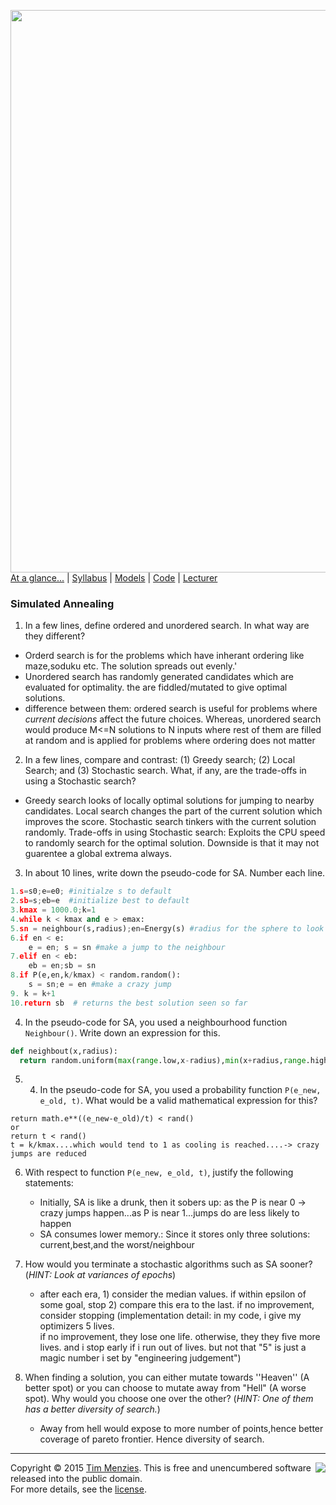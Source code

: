 [<img width=900 src="https://raw.githubusercontent.com/txt/mase/master/img/banner1.png">](https://github.com/txt/mase/blob/master/README.md)   
[At a glance...](https://github.com/txt/mase/blob/master/OVERVIEW.md) |
[Syllabus](https://github.com/txt/mase/blob/master/SYLLABUS.md) |
[Models](https://github.com/txt/mase/blob/master/MODELS.md) |
[Code](https://github.com/txt/mase/tree/master/src) |
[Lecturer](http://menzies.us) 


### Simulated Annealing

  
1. In a few lines, define ordered and unordered search. In what way are they different?
  - Orderd search is for the problems which have inherant ordering like maze,soduku etc. The solution spreads out evenly.'
  - Unordered search has randomly generated candidates which are evaluated for optimality. the are fiddled/mutated to give
    optimal solutions.
  - difference between them: ordered search is useful for problems where _current decisions_ affect the future choices. Whereas,
    unordered search would produce M<=N solutions to N inputs where rest of them are filled at random and is applied for 
    problems where ordering does not matter
  
2. In a few lines, compare and contrast: (1) Greedy search; (2) Local Search; and (3) Stochastic search. What, if any, are the trade-offs in using a Stochastic search?
  - Greedy search looks of locally optimal solutions for jumping to nearby candidates. Local search changes the part of the 
    current solution which improves the score. Stochastic search tinkers with the current solution randomly.
    Trade-offs in using Stochastic search: Exploits the CPU speed to randomly search for the optimal solution. Downside  is that
    it may not guarentee a global extrema always.
 
 3. In about 10 lines, write down the pseudo-code for SA. Number each line.
  
  ```python
  1.s=s0;e=e0; #initialze s to default
  2.sb=s;eb=e  #initialize best to default
  3.kmax = 1000.0;k=1
  4.while k < kmax and e > emax:
  5.sn = neighbour(s,radius);en=Energy(s) #radius for the sphere to look at
  6.if en < e:
      e = en; s = sn #make a jump to the neighbour
  7.elif en < eb:
      eb = en;sb = sn
  8.if P(e,en,k/kmax) < random.random():
      s = sn;e = en #make a crazy jump
  9. k = k+1
  10.return sb  # returns the best solution seen so far
  ```
  
  
4. In the pseudo-code for SA, you used a neighbourhood function `Neighbour()`. Write down an expression for this.
  ```python 
  def neighbout(x,radius):
    return random.uniform(max(range.low,x-radius),min(x+radius,range.high))
  ```
  
5. 4. In the pseudo-code for SA, you used a probability function `P(e_new, e_old, t)`. What would be a valid mathematical expression for this?
  ```
  return math.e**((e_new-e_old)/t) < rand()
  or
  return t < rand()
  t = k/kmax....which would tend to 1 as cooling is reached....-> crazy jumps are reduced
  ```
  
6. With respect to function `P(e_new, e_old, t)`, justify the following statements:
      * Initially, SA is like a drunk, then it sobers up: as the P is near 0 -> crazy jumps happen...as P is near 1...jumps do
        are less likely to happen
      * SA consumes lower memory.: Since it stores only three solutions: current,best,and the worst/neighbour
  
7. How would you terminate a stochastic algorithms such as SA sooner? (*HINT: Look at variances of epochs*)
    - after each era, 1) consider the median values. if within epsilon of some goal, stop 
      2) compare this era to the last. if no improvement, consider stopping 
      (implementation detail: in my code, i give my optimizers 5 lives.  
      if no improvement, they lose one life. otherwise, they they five more lives. 
      and i stop early if i run out of lives. but not that "5" is just a magic number i set by "engineering judgement")
  
8. When finding a solution, you can either mutate towards ''Heaven'' (A better spot) or you can choose to mutate away from "Hell" (A worse spot). Why would you choose one over the other? (*HINT: One of them has a better diversity of search.*)
    - Away from hell would expose to more number of points,hence better coverage of pareto frontier.
      Hence diversity of search.

_________

<img align=right src="https://raw.githubusercontent.com/txt/mase/master/img/pd-icon.png">Copyright © 2015 [Tim Menzies](http://menzies.us).
This is free and unencumbered software released into the public domain.   
For more details, see the [license](https://github.com/txt/mase/blob/master/LICENSE.md).

